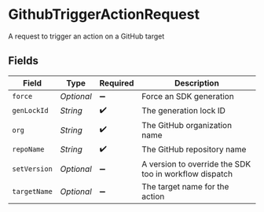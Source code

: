 # GithubTriggerActionRequest

A request to trigger an action on a GitHub target


## Fields

| Field                                                  | Type                                                   | Required                                               | Description                                            |
| ------------------------------------------------------ | ------------------------------------------------------ | ------------------------------------------------------ | ------------------------------------------------------ |
| `force`                                                | *Optional<Boolean>*                                    | :heavy_minus_sign:                                     | Force an SDK generation                                |
| `genLockId`                                            | *String*                                               | :heavy_check_mark:                                     | The generation lock ID                                 |
| `org`                                                  | *String*                                               | :heavy_check_mark:                                     | The GitHub organization name                           |
| `repoName`                                             | *String*                                               | :heavy_check_mark:                                     | The GitHub repository name                             |
| `setVersion`                                           | *Optional<String>*                                     | :heavy_minus_sign:                                     | A version to override the SDK too in workflow dispatch |
| `targetName`                                           | *Optional<String>*                                     | :heavy_minus_sign:                                     | The target name for the action                         |